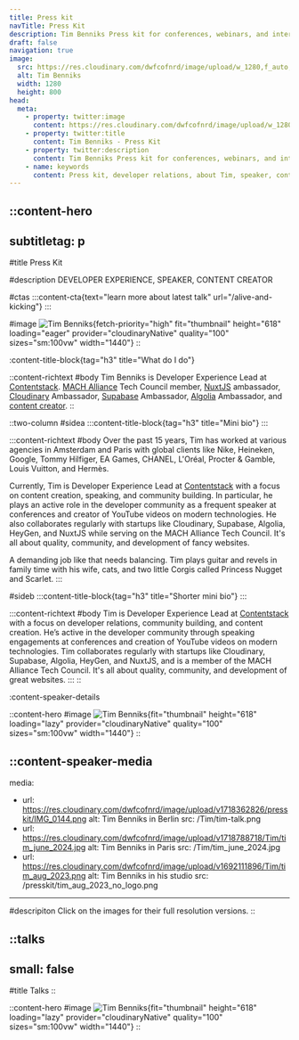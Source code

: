 ```yaml
---
title: Press kit
navTitle: Press Kit
description: Tim Benniks Press kit for conferences, webinars, and interviews.
draft: false
navigation: true
image:
  src: https://res.cloudinary.com/dwfcofnrd/image/upload/w_1280,f_auto,q_auto/Tim/IMG_1020.jpg
  alt: Tim Benniks
  width: 1280
  height: 800
head:
  meta:
    - property: twitter:image
      content: https://res.cloudinary.com/dwfcofnrd/image/upload/w_1280,f_auto,q_auto/Tim/IMG_1020.jpg
    - property: twitter:title
      content: Tim Benniks - Press Kit
    - property: twitter:description
      content: Tim Benniks Press kit for conferences, webinars, and interviews.
    - name: keywords
      content: Press kit, developer relations, about Tim, speaker, content creator
---
```


::content-hero
---
subtitletag: p
---
#title
Press Kit

#description
DEVELOPER EXPERIENCE, SPEAKER, CONTENT CREATOR

#ctas
  :::content-cta{text="learn more about latest talk" url="/alive-and-kicking"}
  :::

#image
![Tim Benniks](/Presskit/FDLC2019_462.jpg){fetch-priority="high" fit="thumbnail" height="618" loading="eager" provider="cloudinaryNative" quality="100" sizes="sm:100vw" width="1440"}
::

:content-title-block{tag="h3" title="What do I do"}

::content-richtext
#body
Tim Benniks is Developer Experience Lead at [Contentstack](https://contentstack.com)[](https://hygraph.com "https://hygraph.com"). [MACH Alliance](https://machalliance.com "https://machalliance.com") Tech Council member, [NuxtJS](https://nuxt.com "https://nuxt.com") ambassador, [Cloudinary](https://cloudinary.com "https://cloudinary.com") Ambassador, [Supabase](https://supabase.com "https://supabase.com") Ambassador, [Algolia](https://algolia.com "https://algolia.com") Ambassador, and [content creator](https://youtube.com/timbenniks "https://youtube.com/timbenniks").
::

::two-column
#sidea
  :::content-title-block{tag="h3" title="Mini bio"}
  :::

  :::content-richtext
  #body
  Over the past 15 years, Tim has worked at various agencies in Amsterdam and Paris with global clients like Nike, Heineken, Google, Tommy Hilfiger, EA Games, CHANEL, L'Oréal, Procter & Gamble, Louis Vuitton, and Hermès.
  
  Currently, Tim is Developer Experience Lead at [Contentstack](https://contentstack.com) with a focus on content creation, speaking, and community building. In particular, he plays an active role in the developer community as a frequent speaker at conferences and creator of YouTube videos on modern technologies. He also collaborates regularly with startups like Cloudinary, Supabase, Algolia, HeyGen, and NuxtJS while serving on the MACH Alliance Tech Council. It's all about quality, community, and development of fancy websites.
  
  A demanding job like that needs balancing. Tim plays guitar and revels in family time with his wife, cats, and two little Corgis called Princess Nugget and Scarlet.
  :::

#sideb
  :::content-title-block{tag="h3" title="Shorter mini bio"}
  :::

  :::content-richtext
  #body
  Tim is Developer Experience Lead at [Contentstack](https://contentstack.com) with a focus on developer relations, community building, and content creation. He’s active in the developer community through speaking engagements at conferences and creation of YouTube videos on modern technologies. Tim collaborates regularly with startups like Cloudinary, Supabase, Algolia, HeyGen, and NuxtJS, and is a member of the MACH Alliance Tech Council. It's all about quality, community, and development of great websites.
  :::
::

:content-speaker-details

::content-hero
#image
![Tim Benniks](/Tim/IMG_1020.jpg){fit="thumbnail" height="618" loading="lazy" provider="cloudinaryNative" quality="100" sizes="sm:100vw" width="1440"}
::

::content-speaker-media
---
media:
  - url: https://res.cloudinary.com/dwfcofnrd/image/upload/v1718362826/presskit/IMG_0144.png
    alt: Tim Benniks in Berlin
    src: /Tim/tim-talk.png
  - url: https://res.cloudinary.com/dwfcofnrd/image/upload/v1718788718/Tim/tim_june_2024.jpg
    alt: Tim Benniks in Paris
    src: /Tim/tim_june_2024.jpg
  - url: https://res.cloudinary.com/dwfcofnrd/image/upload/v1692111896/Tim/tim_aug_2023.png
    alt: Tim Benniks in his studio
    src: /presskit/tim_aug_2023_no_logo.png
---
#descripiton
Click on the images for their full resolution versions.
::

::talks
---
small: false
---
#title
Talks
::

::content-hero
#image
![Tim Benniks](/347230970_264022386183185_8706521077970757537_n_vpj6co){fit="thumbnail" height="618" loading="lazy" provider="cloudinaryNative" quality="100" sizes="sm:100vw" width="1440"}
::
